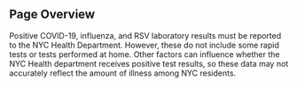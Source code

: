##  Page Overview

Positive COVID-19, influenza, and RSV laboratory results must be reported to the NYC Health Department. However, these do not include some rapid tests or tests performed at home. Other factors can influence whether the NYC Health department receives positive test results, so these data may not accurately reflect the amount of illness among NYC residents.  

